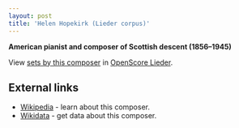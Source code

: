 ```yaml
---
layout: post
title: 'Helen Hopekirk (Lieder corpus)'
---
```


__American pianist and composer of Scottish descent (1856–1945)__

View [sets by this composer] in [OpenScore Lieder].

[sets by this composer]: https://musescore.com/openscore-lieder-corpus/sets?order=title&text=Hopekirk,+Helen
[OpenScore Lieder]: https://musescore.com/openscore-lieder-corpus

## External links

- [Wikipedia] - learn about this composer.
- [Wikidata] - get data about this composer.

[Wikipedia]: https://en.wikipedia.org/wiki/Helen_Hopekirk
[Wikidata]: https://www.wikidata.org/wiki/Q5702488
